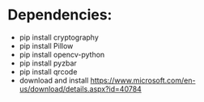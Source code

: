 # Dependencies:
- pip install cryptography
- pip install Pillow
- pip install opencv-python
- pip install pyzbar
- pip install qrcode
- download and install https://www.microsoft.com/en-us/download/details.aspx?id=40784
